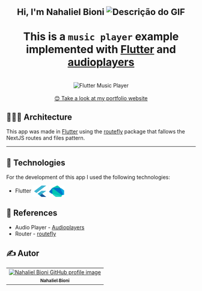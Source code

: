 <div align="center">
  <h1> 
    <sub>Hi, I'm Nahaliel Bioni <img src="https://user-images.githubusercontent.com/74038190/214644152-52f47eb3-5e31-4f47-8758-05c9468d5596.gif" alt="Descrição do GIF" width="25px" style="max-width: 100%;">
    </sub>
    <br> 
    <br> 
    This is a <code>music player</code> example
    <br>
    implemented with <a href="https://flutter.dev/">Flutter</a> and <a href="https://pub.dev/packages/audioplayers">audioplayers</a>
  </h1>
  
  <br>
  <img width="1289" alt="Flutter Music Player"  src="https://github.com/Nbioni/flutter_music_player/assets/43020119/a6bec7f4-ff7a-4bb3-8e06-0a9b2e27cb41">

  <br>
  <br>
  <a href="https://nbioni.com/">😊 Take a look at my portfolio website </a>
</div>


## 👨🏻‍💻 Architecture 

This app was made in [Flutter](https://flutter.dev/) using the [routefly](https://pub.dev/packages/routefly) package that fallows the NextJS routes and files pattern.
 
---

## 🚀 Technologies

For the development of this app I used the following technologies:

- Flutter
[<img align="center" alt="Naha-Flutter" height="30" width="40" src="https://raw.githubusercontent.com/devicons/devicon/master/icons/flutter/flutter-original.svg" />](https://flutter.dev/)
  [<img align="center" alt="Naha-Dart" height="30" width="40" src="https://raw.githubusercontent.com/devicons/devicon/master/icons/dart/dart-original.svg" />](https://dart.dev/)
  
## 🔗 References

- Audio Player - [Audioplayers](https://pub.dev/packages/audioplayers)
- Router - [routefly](https://pub.dev/packages/routefly)

<h2>✍️ Autor</h2>

<table>
  <tr>
    <td align="center">
      <a href="https://github.com/Nbioni">
        <img src="https://avatars.githubusercontent.com/u/43020119?v=4" width="100px;" alt="Nahaliel Bioni GitHub profile image"/><br>
        <sub>
          <b>Nahaliel Bioni</b>
        </sub>
      </a>
    </td>
  </tr>
</table>
